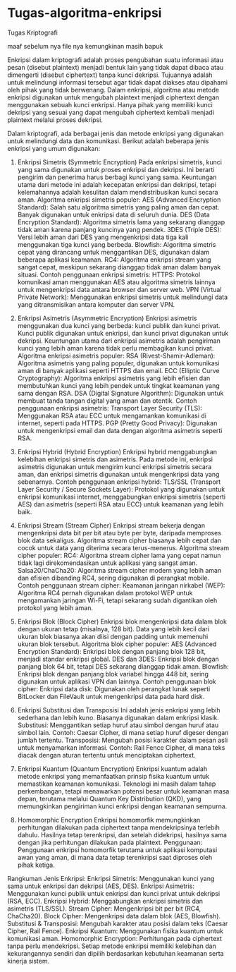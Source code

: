 # Tugas-algoritma-enkripsi
Tugas Kriptografi

maaf sebelum nya file nya kemungkinan masih bapuk

Enkripsi dalam kriptografi adalah proses pengubahan suatu informasi atau pesan (disebut plaintext) menjadi bentuk lain yang tidak dapat dibaca atau dimengerti (disebut ciphertext) tanpa kunci dekripsi. Tujuannya adalah untuk melindungi informasi tersebut agar tidak dapat diakses atau dipahami oleh pihak yang tidak berwenang.
Dalam enkripsi, algoritma atau metode enkripsi digunakan untuk mengubah plaintext menjadi ciphertext dengan menggunakan sebuah kunci enkripsi. Hanya pihak yang memiliki kunci dekripsi yang sesuai yang dapat mengubah ciphertext kembali menjadi plaintext melalui proses dekripsi.

Dalam kriptografi, ada berbagai jenis dan metode enkripsi yang digunakan untuk melindungi data dan komunikasi. Berikut adalah beberapa jenis enkripsi yang umum digunakan:

1. Enkripsi Simetris (Symmetric Encryption)
Pada enkripsi simetris, kunci yang sama digunakan untuk proses enkripsi dan dekripsi. Ini berarti pengirim dan penerima harus berbagi kunci yang sama. Keuntungan utama dari metode ini adalah kecepatan enkripsi dan dekripsi, tetapi kelemahannya adalah kesulitan dalam mendistribusikan kunci secara aman.
Algoritma enkripsi simetris populer:
AES (Advanced Encryption Standard): Salah satu algoritma simetris yang paling aman dan cepat. Banyak digunakan untuk enkripsi data di seluruh dunia.
DES (Data Encryption Standard): Algoritma simetris lama yang sekarang dianggap tidak aman karena panjang kuncinya yang pendek.
3DES (Triple DES): Versi lebih aman dari DES yang mengenkripsi data tiga kali menggunakan tiga kunci yang berbeda.
Blowfish: Algoritma simetris cepat yang dirancang untuk menggantikan DES, digunakan dalam beberapa aplikasi keamanan.
RC4: Algoritma enkripsi stream yang sangat cepat, meskipun sekarang dianggap tidak aman dalam banyak situasi.
Contoh penggunaan enkripsi simetris:
HTTPS: Protokol komunikasi aman menggunakan AES atau algoritma simetris lainnya untuk mengenkripsi data antara browser dan server web.
VPN (Virtual Private Network): Menggunakan enkripsi simetris untuk melindungi data yang ditransmisikan antara komputer dan server VPN.

2. Enkripsi Asimetris (Asymmetric Encryption)
Enkripsi asimetris menggunakan dua kunci yang berbeda: kunci publik dan kunci privat. Kunci publik digunakan untuk enkripsi, dan kunci privat digunakan untuk dekripsi. Keuntungan utama dari enkripsi asimetris adalah pengiriman kunci yang lebih aman karena tidak perlu membagikan kunci privat.
Algoritma enkripsi asimetris populer:
RSA (Rivest-Shamir-Adleman): Algoritma asimetris yang paling populer, digunakan untuk komunikasi aman di banyak aplikasi seperti HTTPS dan email.
ECC (Elliptic Curve Cryptography): Algoritma enkripsi asimetris yang lebih efisien dan membutuhkan kunci yang lebih pendek untuk tingkat keamanan yang sama dengan RSA.
DSA (Digital Signature Algorithm): Digunakan untuk membuat tanda tangan digital yang aman dan otentik.
Contoh penggunaan enkripsi asimetris:
Transport Layer Security (TLS): Menggunakan RSA atau ECC untuk mengamankan komunikasi di internet, seperti pada HTTPS.
PGP (Pretty Good Privacy): Digunakan untuk mengenkripsi email dan data dengan algoritma asimetris seperti RSA.

3. Enkripsi Hybrid (Hybrid Encryption)
Enkripsi hybrid menggabungkan kelebihan enkripsi simetris dan asimetris. Pada metode ini, enkripsi asimetris digunakan untuk mengirim kunci enkripsi simetris secara aman, dan enkripsi simetris digunakan untuk mengenkripsi data yang sebenarnya.
Contoh penggunaan enkripsi hybrid:
TLS/SSL (Transport Layer Security / Secure Sockets Layer): Protokol yang digunakan untuk enkripsi komunikasi internet, menggabungkan enkripsi simetris (seperti AES) dan asimetris (seperti RSA atau ECC) untuk keamanan yang lebih baik.

4. Enkripsi Stream (Stream Cipher)
Enkripsi stream bekerja dengan mengenkripsi data bit per bit atau byte per byte, daripada memproses blok data sekaligus. Algoritma stream cipher biasanya lebih cepat dan cocok untuk data yang diterima secara terus-menerus.
Algoritma stream cipher populer:
RC4: Algoritma stream cipher lama yang cepat namun tidak lagi direkomendasikan untuk aplikasi yang sangat aman.
Salsa20/ChaCha20: Algoritma stream cipher modern yang lebih aman dan efisien dibanding RC4, sering digunakan di perangkat mobile.
Contoh penggunaan stream cipher:
Keamanan jaringan nirkabel (WEP): Algoritma RC4 pernah digunakan dalam protokol WEP untuk mengamankan jaringan Wi-Fi, tetapi sekarang sudah digantikan oleh protokol yang lebih aman.

5. Enkripsi Blok (Block Cipher)
Enkripsi blok mengenkripsi data dalam blok dengan ukuran tetap (misalnya, 128 bit). Data yang lebih kecil dari ukuran blok biasanya akan diisi dengan padding untuk memenuhi ukuran blok tersebut.
Algoritma blok cipher populer:
AES (Advanced Encryption Standard): Enkripsi blok dengan panjang blok 128 bit, menjadi standar enkripsi global.
DES dan 3DES: Enkripsi blok dengan panjang blok 64 bit, tetapi DES sekarang dianggap tidak aman.
Blowfish: Enkripsi blok dengan panjang blok variabel hingga 448 bit, sering digunakan untuk aplikasi VPN dan lainnya.
Contoh penggunaan blok cipher:
Enkripsi data disk: Digunakan oleh perangkat lunak seperti BitLocker dan FileVault untuk mengenkripsi data pada hard disk.

6. Enkripsi Substitusi dan Transposisi
Ini adalah jenis enkripsi yang lebih sederhana dan lebih kuno. Biasanya digunakan dalam enkripsi klasik.
Substitusi: Menggantikan setiap huruf atau simbol dengan huruf atau simbol lain.
Contoh: Caesar Cipher, di mana setiap huruf digeser dengan jumlah tertentu.
Transposisi: Mengubah posisi karakter dalam pesan asli untuk menyamarkan informasi.
Contoh: Rail Fence Cipher, di mana teks diacak dengan aturan tertentu untuk menciptakan ciphertext.

7. Enkripsi Kuantum (Quantum Encryption)
Enkripsi kuantum adalah metode enkripsi yang memanfaatkan prinsip fisika kuantum untuk memastikan keamanan komunikasi. Teknologi ini masih dalam tahap perkembangan, tetapi menawarkan potensi besar untuk keamanan masa depan, terutama melalui Quantum Key Distribution (QKD), yang memungkinkan pengiriman kunci enkripsi dengan keamanan sempurna.

8. Homomorphic Encryption
Enkripsi homomorfik memungkinkan perhitungan dilakukan pada ciphertext tanpa mendekripsinya terlebih dahulu. Hasilnya tetap terenkripsi, dan setelah didekripsi, hasilnya sama dengan jika perhitungan dilakukan pada plaintext.
Penggunaan: Penggunaan enkripsi homomorfik terutama untuk aplikasi komputasi awan yang aman, di mana data tetap terenkripsi saat diproses oleh pihak ketiga.

Rangkuman Jenis Enkripsi:
Enkripsi Simetris: Menggunakan kunci yang sama untuk enkripsi dan dekripsi (AES, DES).
Enkripsi Asimetris: Menggunakan kunci publik untuk enkripsi dan kunci privat untuk dekripsi (RSA, ECC).
Enkripsi Hybrid: Menggabungkan enkripsi simetris dan asimetris (TLS/SSL).
Stream Cipher: Mengenkripsi bit per bit (RC4, ChaCha20).
Block Cipher: Mengenkripsi data dalam blok (AES, Blowfish).
Substitusi & Transposisi: Mengubah karakter atau posisi dalam teks (Caesar Cipher, Rail Fence).
Enkripsi Kuantum: Menggunakan fisika kuantum untuk komunikasi aman.
Homomorphic Encryption: Perhitungan pada ciphertext tanpa perlu mendekripsi.
Setiap metode enkripsi memiliki kelebihan dan kekurangannya sendiri dan dipilih berdasarkan kebutuhan keamanan serta kinerja sistem.
